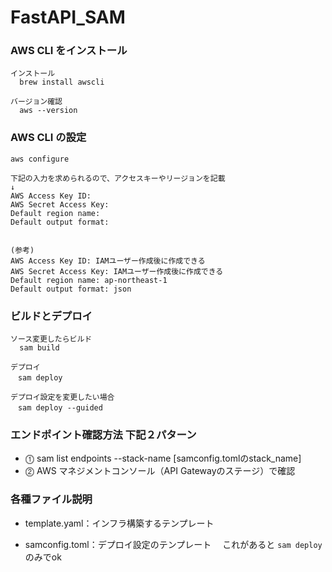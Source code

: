 # FastAPI_SAM

### AWS CLI をインストール
```
インストール
  brew install awscli

バージョン確認
  aws --version
```

### AWS CLI の設定
```
aws configure

下記の入力を求められるので、アクセスキーやリージョンを記載
↓
AWS Access Key ID: 
AWS Secret Access Key: 
Default region name: 
Default output format: 


(参考)
AWS Access Key ID: IAMユーザー作成後に作成できる
AWS Secret Access Key: IAMユーザー作成後に作成できる
Default region name: ap-northeast-1
Default output format: json
```

### ビルドとデプロイ
```
ソース変更したらビルド
  sam build

デプロイ
　sam deploy

デプロイ設定を変更したい場合
　sam deploy --guided
```

### エンドポイント確認方法 下記２パターン
- ⓵ sam list endpoints --stack-name [samconfig.tomlのstack_name]
- ⓶ AWS マネジメントコンソール（API Gatewayのステージ）で確認


### 各種ファイル説明
- template.yaml：インフラ構築するテンプレート

- samconfig.toml：デプロイ設定のテンプレート
  　これがあると ```sam deploy``` のみでok
  
